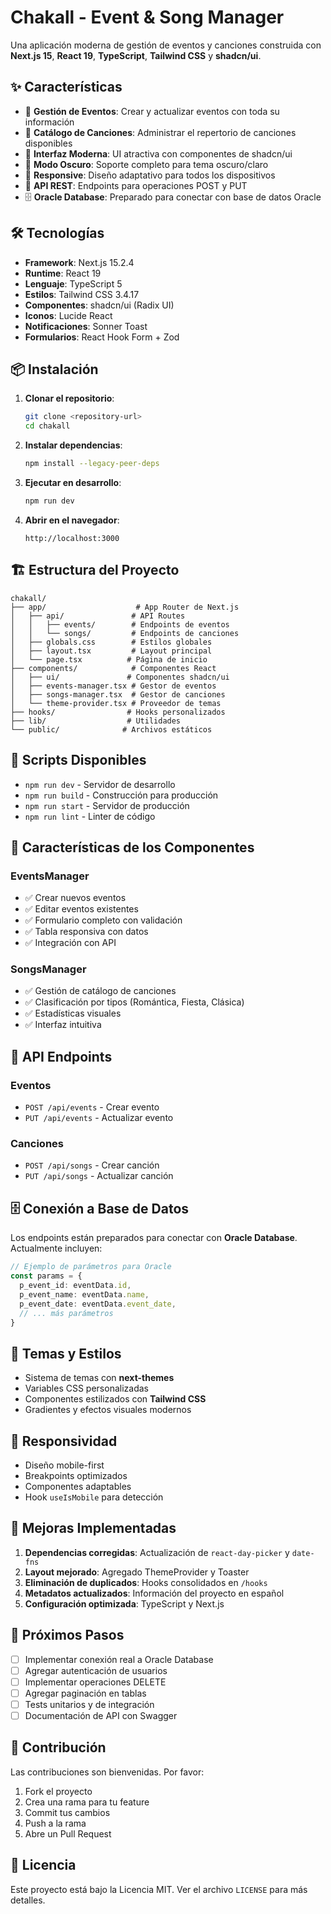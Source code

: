 # Chakall - Event & Song Manager

Una aplicación moderna de gestión de eventos y canciones construida con **Next.js 15**, **React 19**, **TypeScript**, **Tailwind CSS** y **shadcn/ui**.

## ✨ Características

- 🎉 **Gestión de Eventos**: Crear y actualizar eventos con toda su información
- 🎵 **Catálogo de Canciones**: Administrar el repertorio de canciones disponibles  
- 🎨 **Interfaz Moderna**: UI atractiva con componentes de shadcn/ui
- 🌙 **Modo Oscuro**: Soporte completo para tema oscuro/claro
- 📱 **Responsive**: Diseño adaptativo para todos los dispositivos
- 🔌 **API REST**: Endpoints para operaciones POST y PUT
- 🗄️ **Oracle Database**: Preparado para conectar con base de datos Oracle

## 🛠️ Tecnologías

- **Framework**: Next.js 15.2.4
- **Runtime**: React 19
- **Lenguaje**: TypeScript 5
- **Estilos**: Tailwind CSS 3.4.17
- **Componentes**: shadcn/ui (Radix UI)
- **Iconos**: Lucide React
- **Notificaciones**: Sonner Toast
- **Formularios**: React Hook Form + Zod

## 📦 Instalación

1. **Clonar el repositorio**:
   ```bash
   git clone <repository-url>
   cd chakall
   ```

2. **Instalar dependencias**:
   ```bash
   npm install --legacy-peer-deps
   ```

3. **Ejecutar en desarrollo**:
   ```bash
   npm run dev
   ```

4. **Abrir en el navegador**:
   ```
   http://localhost:3000
   ```

## 🏗️ Estructura del Proyecto

```
chakall/
├── app/                    # App Router de Next.js
│   ├── api/               # API Routes
│   │   ├── events/        # Endpoints de eventos
│   │   └── songs/         # Endpoints de canciones
│   ├── globals.css        # Estilos globales
│   ├── layout.tsx         # Layout principal
│   └── page.tsx          # Página de inicio
├── components/            # Componentes React
│   ├── ui/               # Componentes shadcn/ui
│   ├── events-manager.tsx # Gestor de eventos
│   ├── songs-manager.tsx  # Gestor de canciones
│   └── theme-provider.tsx # Proveedor de temas
├── hooks/                # Hooks personalizados
├── lib/                  # Utilidades
└── public/              # Archivos estáticos
```

## 🔧 Scripts Disponibles

- `npm run dev` - Servidor de desarrollo
- `npm run build` - Construcción para producción
- `npm run start` - Servidor de producción
- `npm run lint` - Linter de código

## 🎯 Características de los Componentes

### EventsManager
- ✅ Crear nuevos eventos
- ✅ Editar eventos existentes
- ✅ Formulario completo con validación
- ✅ Tabla responsiva con datos
- ✅ Integración con API

### SongsManager
- ✅ Gestión de catálogo de canciones
- ✅ Clasificación por tipos (Romántica, Fiesta, Clásica)
- ✅ Estadísticas visuales
- ✅ Interfaz intuitiva

## 🔌 API Endpoints

### Eventos
- `POST /api/events` - Crear evento
- `PUT /api/events` - Actualizar evento

### Canciones
- `POST /api/songs` - Crear canción
- `PUT /api/songs` - Actualizar canción

## 🗄️ Conexión a Base de Datos

Los endpoints están preparados para conectar con **Oracle Database**. Actualmente incluyen:

```typescript
// Ejemplo de parámetros para Oracle
const params = {
  p_event_id: eventData.id,
  p_event_name: eventData.name,
  p_event_date: eventData.event_date,
  // ... más parámetros
}
```

## 🎨 Temas y Estilos

- Sistema de temas con **next-themes**
- Variables CSS personalizadas
- Componentes estilizados con **Tailwind CSS**
- Gradientes y efectos visuales modernos

## 📱 Responsividad

- Diseño mobile-first
- Breakpoints optimizados
- Componentes adaptables
- Hook `useIsMobile` para detección

## 🚀 Mejoras Implementadas

1. **Dependencias corregidas**: Actualización de `react-day-picker` y `date-fns`
2. **Layout mejorado**: Agregado ThemeProvider y Toaster
3. **Eliminación de duplicados**: Hooks consolidados en `/hooks`
4. **Metadatos actualizados**: Información del proyecto en español
5. **Configuración optimizada**: TypeScript y Next.js

## 📝 Próximos Pasos

- [ ] Implementar conexión real a Oracle Database
- [ ] Agregar autenticación de usuarios
- [ ] Implementar operaciones DELETE
- [ ] Agregar paginación en tablas
- [ ] Tests unitarios y de integración
- [ ] Documentación de API con Swagger

## 🤝 Contribución

Las contribuciones son bienvenidas. Por favor:

1. Fork el proyecto
2. Crea una rama para tu feature
3. Commit tus cambios
4. Push a la rama
5. Abre un Pull Request

## 📄 Licencia

Este proyecto está bajo la Licencia MIT. Ver el archivo `LICENSE` para más detalles.
